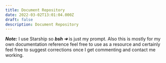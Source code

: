 ```yaml
---
title: Document Repository
date: 2022-03-02T13:01:04.000Z
draft: false
description: Document Repository
---
```

***Note:*** I use Starship so ***bsh ➜*** is just my prompt. Also this is mostly for my own documentation reference feel free to use as a resource and certainly feel free to suggest corrections once I get commenting and contact me working.
